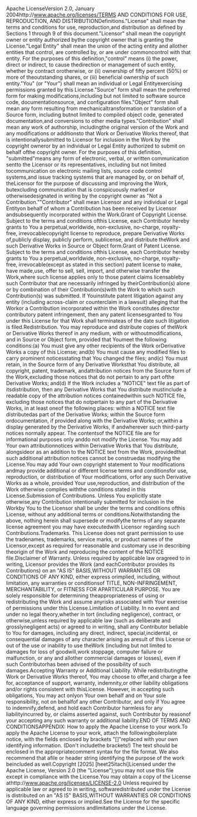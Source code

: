 Apache LicenseVersion 2.0, January 2004http://www.apache.org/licenses/TERMS AND CONDITIONS FOR USE, REPRODUCTION, AND DISTRIBUTIONDefinitions."License" shall mean the terms and conditions for use, reproduction,and distribution as defined by Sections 1 through 9 of this document."Licensor" shall mean the copyright owner or entity authorized bythe copyright owner that is granting the License."Legal Entity" shall mean the union of the acting entity and allother entities that control, are controlled by, or are under commoncontrol with that entity. For the purposes of this definition,"control" means (i) the power, direct or indirect, to cause thedirection or management of such entity, whether by contract orotherwise, or (ii) ownership of fifty percent (50%) or more of theoutstanding shares, or (iii) beneficial ownership of such entity."You" (or "Your") shall mean an individual or Legal Entityexercising permissions granted by this License."Source" form shall mean the preferred form for making modifications,including but not limited to software source code, documentationsource, and configuration files."Object" form shall mean any form resulting from mechanicaltransformation or translation of a Source form, including butnot limited to compiled object code, generated documentation,and conversions to other media types."Contribution" shall mean any work of authorship, includingthe original version of the Work and any modifications or additionsto that Work or Derivative Works thereof, that is intentionallysubmitted to Licensor for inclusion in the Work by the copyright owneror by an individual or Legal Entity authorized to submit on behalf ofthe copyright owner. For the purposes of this definition, "submitted"means any form of electronic, verbal, or written communication sentto the Licensor or its representatives, including but not limited tocommunication on electronic mailing lists, source code control systems,and issue tracking systems that are managed by, or on behalf of, theLicensor for the purpose of discussing and improving the Work, butexcluding communication that is conspicuously marked or otherwisedesignated in writing by the copyright owner as "Not a Contribution.""Contributor" shall mean Licensor and any individual or Legal Entityon behalf of whom a Contribution has been received by Licensor andsubsequently incorporated within the Work.Grant of Copyright License. Subject to the terms and conditions ofthis License, each Contributor hereby grants to You a perpetual,worldwide, non-exclusive, no-charge, royalty-free, irrevocablecopyright license to reproduce, prepare Derivative Works of,publicly display, publicly perform, sublicense, and distribute theWork and such Derivative Works in Source or Object form.Grant of Patent License. Subject to the terms and conditions ofthis License, each Contributor hereby grants to You a perpetual,worldwide, non-exclusive, no-charge, royalty-free, irrevocable(except as stated in this section) patent license to make, have made,use, offer to sell, sell, import, and otherwise transfer the Work,where such license applies only to those patent claims licensableby such Contributor that are necessarily infringed by theirContribution(s) alone or by combination of their Contribution(s)with the Work to which such Contribution(s) was submitted. If Youinstitute patent litigation against any entity (including across-claim or counterclaim in a lawsuit) alleging that the Workor a Contribution incorporated within the Work constitutes director contributory patent infringement, then any patent licensesgranted to You under this License for that Work shall terminateas of the date such litigation is filed.Redistribution. You may reproduce and distribute copies of theWork or Derivative Works thereof in any medium, with or withoutmodifications, and in Source or Object form, provided that Youmeet the following conditions:(a) You must give any other recipients of the Work orDerivative Works a copy of this License; and(b) You must cause any modified files to carry prominent noticesstating that You changed the files; and(c) You must retain, in the Source form of any Derivative Worksthat You distribute, all copyright, patent, trademark, andattribution notices from the Source form of the Work,excluding those notices that do not pertain to any part ofthe Derivative Works; and(d) If the Work includes a "NOTICE" text file as part of itsdistribution, then any Derivative Works that You distribute mustinclude a readable copy of the attribution notices containedwithin such NOTICE file, excluding those notices that do notpertain to any part of the Derivative Works, in at least oneof the following places: within a NOTICE text file distributedas part of the Derivative Works; within the Source form ordocumentation, if provided along with the Derivative Works; or,within a display generated by the Derivative Works, if andwherever such third-party notices normally appear. The contentsof the NOTICE file are for informational purposes only anddo not modify the License. You may add Your own attributionnotices within Derivative Works that You distribute, alongsideor as an addition to the NOTICE text from the Work, providedthat such additional attribution notices cannot be construedas modifying the License.You may add Your own copyright statement to Your modifications andmay provide additional or different license terms and conditionsfor use, reproduction, or distribution of Your modifications, orfor any such Derivative Works as a whole, provided Your use,reproduction, and distribution of the Work otherwise complies withthe conditions stated in this License.Submission of Contributions. Unless You explicitly state otherwise,any Contribution intentionally submitted for inclusion in the Workby You to the Licensor shall be under the terms and conditions ofthis License, without any additional terms or conditions.Notwithstanding the above, nothing herein shall supersede or modifythe terms of any separate license agreement you may have executedwith Licensor regarding such Contributions.Trademarks. This License does not grant permission to use the tradenames, trademarks, service marks, or product names of the Licensor,except as required for reasonable and customary use in describing theorigin of the Work and reproducing the content of the NOTICE file.Disclaimer of Warranty. Unless required by applicable law oragreed to in writing, Licensor provides the Work (and eachContributor provides its Contributions) on an "AS IS" BASIS,WITHOUT WARRANTIES OR CONDITIONS OF ANY KIND, either express orimplied, including, without limitation, any warranties or conditionsof TITLE, NON-INFRINGEMENT, MERCHANTABILITY, or FITNESS FOR APARTICULAR PURPOSE. You are solely responsible for determining theappropriateness of using or redistributing the Work and assume anyrisks associated with Your exercise of permissions under this License.Limitation of Liability. In no event and under no legal theory,whether in tort (including negligence), contract, or otherwise,unless required by applicable law (such as deliberate and grosslynegligent acts) or agreed to in writing, shall any Contributor beliable to You for damages, including any direct, indirect, special,incidental, or consequential damages of any character arising as aresult of this License or out of the use or inability to use theWork (including but not limited to damages for loss of goodwill,work stoppage, computer failure or malfunction, or any and allother commercial damages or losses), even if such Contributorhas been advised of the possibility of such damages.Accepting Warranty or Additional Liability. While redistributingthe Work or Derivative Works thereof, You may choose to offer,and charge a fee for, acceptance of support, warranty, indemnity,or other liability obligations and/or rights consistent with thisLicense. However, in accepting such obligations, You may act onlyon Your own behalf and on Your sole responsibility, not on behalfof any other Contributor, and only if You agree to indemnify,defend, and hold each Contributor harmless for any liabilityincurred by, or claims asserted against, such Contributor by reasonof your accepting any such warranty or additional liability.END OF TERMS AND CONDITIONSAPPENDIX: How to apply the Apache License to your work.To apply the Apache License to your work, attach the followingboilerplate notice, with the fields enclosed by brackets "[]"replaced with your own identifying information. (Don't includethe brackets!) The text should be enclosed in the appropriatecomment syntax for the file format. We also recommend that afile or header string identifying the purpose of the work beincluded as well.Copyright [2025] [heet25itachi]Licensed under the Apache License, Version 2.0 (the "License");you may not use this file except in compliance with the License.You may obtain a copy of the License athttp://www.apache.org/licenses/LICENSE-2.0
Unless required by applicable law or agreed to in writing, softwaredistributed under the License is distributed on an "AS IS" BASIS,WITHOUT WARRANTIES OR CONDITIONS OF ANY KIND, either express or implied.See the License for the specific language governing permissions andlimitations under the License.

